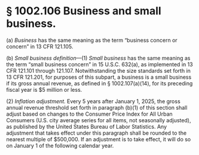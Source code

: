 # § 1002.106   Business and small business.

(a) *Business* has the same meaning as the term “business concern or concern” in 13 CFR 121.105.


(b) *Small business definition*—(1) *Small business* has the same meaning as the term “small business concern” in 15 U.S.C. 632(a), as implemented in 13 CFR 121.101 through 121.107. Notwithstanding the size standards set forth in 13 CFR 121.201, for purposes of this subpart, a business is a small business if its gross annual revenue, as defined in § 1002.107(a)(14), for its preceding fiscal year is $5 million or less.


(2) *Inflation adjustment.* Every 5 years after January 1, 2025, the gross annual revenue threshold set forth in paragraph (b)(1) of this section shall adjust based on changes to the Consumer Price Index for All Urban Consumers (U.S. city average series for all items, not seasonally adjusted), as published by the United States Bureau of Labor Statistics. Any adjustment that takes effect under this paragraph shall be rounded to the nearest multiple of $500,000. If an adjustment is to take effect, it will do so on January 1 of the following calendar year.






